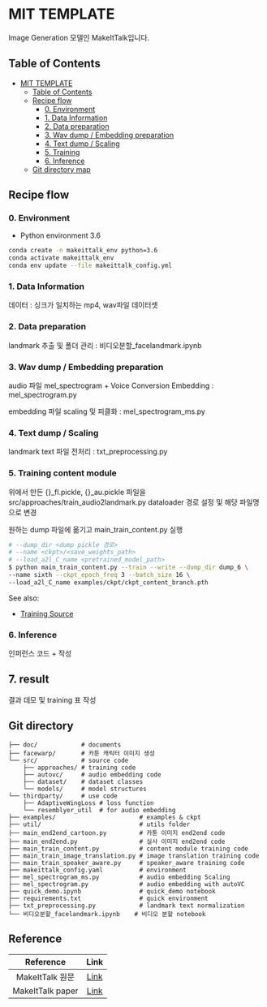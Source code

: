 # MIT TEMPLATE

Image Generation 모델인 MakeItTalk입니다.

## Table of Contents

* [MIT TEMPLATE](#mit-template)
  * [Table of Contents](#table-of-contents)
  * [Recipe flow](#recipe-flow)
    * [0\. Environment](#0-environment)
    * [1\. Data Information](#1-data-information)
    * [2\. Data preparation](#2-data-preparation)
    * [3\. Wav dump / Embedding preparation](#3-wav-dump--embedding-preparation)
    * [4\. Text dump / Scaling](#4-text-dump--scaling)
    * [5\. Training](#5-training)
    * [6\. Inference](#6-inference)
  * [Git directory map](#git-directory)

## Recipe flow

### 0. Environment
- Python environment 3.6

```sh
conda create -n makeittalk_env python=3.6
conda activate makeittalk_env
conda env update --file makeittalk_config.yml
```

### 1. Data Information

데이터 : 싱크가 일치하는 mp4, wav파일 데이터셋

### 2. Data preparation

landmark 추출 및 폴더 관리 : 비디오분할_facelandmark.ipynb

### 3. Wav dump / Embedding preparation

audio 파일 mel_spectrogram + Voice Conversion Embedding : mel_spectrogram.py

embedding 파일 scaling 및 피클화 : mel_spectrogram_ms.py

### 4. Text dump / Scaling

landmark text 파일 전처리 : txt_preprocessing.py

### 5. Training content module

위에서 만든 {}\_fl.pickle, {}\_au.pickle 파일을 src/approaches/train_audio2landmark.py dataloader 경로 설정 및 해당 파일명으로 변경

원하는 dump 파일에 옮기고 main_train_content.py 실행

```sh
# --dump_dir <dump pickle 경로>
# --name <ckpt>/<save_weights_path>
# --load_a2l_C_name <pretrained_model_path>
$ python main_train_content.py --train --write --dump_dir dump_6 \
--name sixth --ckpt_epoch_freq 3 --batch_size 16 \
--load_a2l_C_name examples/ckpt/ckpt_content_branch.pth
```

See also:
- [Training Source](https://github.com/adobe-research/MakeItTalk)

### 6. Inference

인퍼런스 코드 + 작성

## 7. result
결과 데모 및 training 표 작성

## Git directory 

```
├── doc/            # documents
├── facewarp/       # 카툰 캐릭터 이미지 생성
└── src/            # source code
    ├── approaches/ # training code
    ├── autovc/     # audio embedding code
    ├── dataset/    # dataset classes
    └── models/     # model structures
└── thirdparty/     # use code
    ├── AdaptiveWingLoss # loss function
    └── resemblyer_util  # for audio embedding
├── examples/                       # examples & ckpt
├── util/                           # utils folder
├── main_end2end_cartoon.py         # 카툰 이미지 end2end code
├── main_end2end.py                 # 실사 이미지 end2end code
├── main_train_content.py           # content module training code
├── main_train_image_translation.py # image translation training code
├── main_train_speaker_aware.py     # speaker_aware training code
├── makeittalk_config.yaml          # environment
├── mel_spectrogram_ms.py           # audio embedding Scaling 
├── mel_spectrogram.py              # audio embedding with autoVC
├── quick_demo.ipynb                # quick_demo notebook
├── requirements.txt                # quick environment
├── txt_preprocessing.py            # landmark text normalization
└── 비디오분할_facelandmark.ipynb    # 비디오 분할 notebook
```

## Reference

| Reference |  Link  | 
| :-------------: | :---------------: |
| MakeItTalk 원문 | [Link](https://github.com/adobe-research/MakeItTalk)  |
| MakeItTalk paper | [Link](https://arxiv.org/abs/2004.12992)  |
